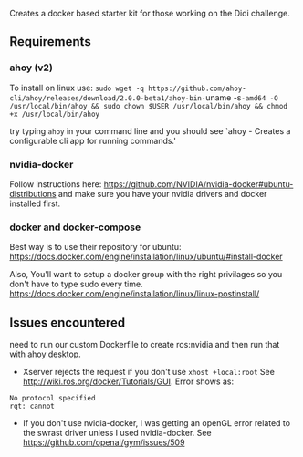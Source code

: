 Creates a docker based starter kit for those working on the Didi challenge.

Requirements
---------
### ahoy (v2)

To install on linux use:
`sudo wget -q https://github.com/ahoy-cli/ahoy/releases/download/2.0.0-beta1/ahoy-bin-`uname -s`-amd64 -O /usr/local/bin/ahoy && sudo chown $USER /usr/local/bin/ahoy && chmod +x /usr/local/bin/ahoy`

try typing `ahoy` in your command line and you should see `ahoy - Creates a configurable cli app for running commands.'

### nvidia-docker
Follow instructions here: https://github.com/NVIDIA/nvidia-docker#ubuntu-distributions and make sure you have your nvidia drivers and docker installed first.

### docker and docker-compose

Best way is to use their repository for ubuntu: https://docs.docker.com/engine/installation/linux/ubuntu/#install-docker


Also, You'll want to setup a docker group with the right privilages so you don't have to type sudo every time.
https://docs.docker.com/engine/installation/linux/linux-postinstall/


Issues encountered
-------

need to run our custom Dockerfile to create ros:nvidia and then run that with ahoy desktop.

- Xserver rejects the request if you don't use `xhost +local:root` See http://wiki.ros.org/docker/Tutorials/GUI.  Error shows as:

```
No protocol specified
rqt: cannot 
```

- If you don't use nvidia-docker, I was getting an openGL error related to the swrast driver unless I used nvidia-docker. See https://github.com/openai/gym/issues/509
